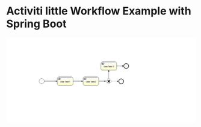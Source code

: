 # Activiti little Workflow Example with Spring Boot

![alt image](https://raw.githubusercontent.com/faresbenhmida/Spring-activiti-example/master/img/workflow.PNG)

